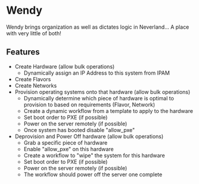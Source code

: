 # Wendy
Wendy brings organization as well as dictates logic in Neverland... A place with very little of both!

## Features
* Create Hardware (allow bulk operations)
	* Dynamically assign an IP Address to this system from IPAM
* Create Flavors
* Create Networks
* Provision operating systems onto that hardware (allow bulk operations)
  * Dynamically determine which piece of hardware is optimal to provision to based on requirements (Flavor, Network)
  * Create a dynamic workflow from a template to apply to the hardware
  * Set boot order to PXE (if possible)
  * Power on the server remotely (if possible)
  * Once system has booted disable "allow_pxe"
* Deprovision and Power Off hardware (allow bulk operations)
	* Grab a specific piece of hardware
	* Enable "allow_pxe" on this hardware
	* Create a workflow to "wipe" the system for this hardware
	* Set boot order to PXE (if possible)
	* Power on the server remotely (if possible)
	* The workflow should power off the server one complete